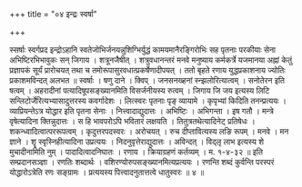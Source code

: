 +++
title = "०४ इन्द्रः स्वर्षा"

+++

स्सर्षाः स्वर्गप्रद इन्द्रोऽहानि स्वतेजोभिर्जनयन्नुशिग्भिर्युद्धं कामयमानैरङ्गिरोभिः सह पृतनाः परकीयाः सेना अभिष्टिरभिभावुकः सन् जिगाय । शत्रूनजैषीत् । शत्रुवधानन्तरं मनवे मनुष्याय कर्मकर्त्रे यजमानया अह्नां केतुं प्रज्ञापकं सूर्यं प्रारोचयत् तथा च तमोरूपासुरवधात्प्रकर्षेणादीपयत् । ततो बृहते रणाय युद्धप्रकाशनाय ज्योतिः प्रकाशमविन्दत् अलभत ॥ स्वर्षाः । षणु दाने । क्विप् । जनसनख्हनां स्न्झलोरित्यात्वम् । सनोतेरन इति षत्वम् । अहरादीनां पत्यादिषूपसङ्ख्यानमिति विसर्जनीयस्य रुत्वम् । जिगाय जि जय इत्यस्य लिटि सन्लिटोर्जेरित्यभ्यासादुत्तरस्य कवर्गादेशः । लित्स्वरः पृतनाः पृङ् व्यायामे । कृपृभ्यां किदिति तनन्प्रत्ययः । व्याप्रियन्तेऽत्र योद्धार इति पृतना सेनाः । नित्त्वादाद्युदात्तः । अभिष्टिः । अभिगन्ता । इष गतौ । मन्त्रे वृषेत्यादिना क्तिन्नुदात्तः । स हि भावपरोऽपि भवितारं लक्षयति । तितुत्रतथेत्यादिनेट् प्रतिषेधः । शकन्ध्वादित्वात्पररूपत्वम् । कृदुत्तरपदस्वरः । अरोचयत् । रुच दीप्तावित्यस्य लङि रूपम् । मनवे । मन ज्ञाने । शॄ स्वृस्निहीत्यादिना उप्रत्ययः । निदनुवृत्तेराद्युदात्तः । अविन्दत् । विद्लृ लाभ इत्यस्य शे मुचादीनामिति नुम् । पादादित्वादनिघातः । रणाय । क्रियाग्रहणं कर्तव्यम् । म. १-४-३२ ॥ इति सम्प्रदानसञ्ज्ञा । रणतिः शब्दार्थः । वशिरण्योरुपसङ्ख्यानमित्यप्रत्ययः । रणन्ति शब्दं कुर्वन्ति परस्परं योद्धारोऽत्रेति रणः सङ्ग्रामः । प्रत्ययस्य पित्त्वादनुतात्तत्वे धातुस्वरः ॥ ४ ॥